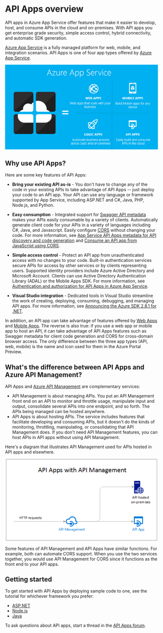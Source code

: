<properties 
	pageTitle="API Apps introduction | Azure" 
	description="Learn how Azure App Service helps you develop, host, and consume RESTful APIs." 
	services="app-service\api" 
	documentationCenter=".net" 
	authors="tdykstra" 
	manager="wpickett" 
	editor=""/>

<tags 
	ms.service="app-service-api" 
	ms.workload="web" 
	ms.tgt_pltfrm="na" 
	ms.devlang="na" 
	ms.topic="get-started-article" 
	ms.date="08/23/2016" 
	wacn.date="" 
	ms.author="rachelap"/>

# API Apps overview

API apps in Azure App Service offer features that make it easier to develop, host, and consume APIs in the cloud and on-premises. With API apps you get enterprise grade security, simple access control, hybrid connectivity, and automatic SDK generation.

[Azure App Service](/documentation/articles/app-service-value-prop-what-is/) is a fully managed platform for web, mobile, and integration scenarios. API Apps is one of four app types offered by [Azure App Service](/documentation/articles/app-service-value-prop-what-is/).

![App types in Azure App Service](./media/app-service-api-apps-why-best-platform/appservicesuite.png)

## Why use API Apps?

Here are some key features of API Apps:

- **Bring your existing API as-is** - You don't have to change any of the code in your existing APIs to take advantage of API Apps -- just deploy your code to an API app. Your API can use any language or framework supported by App Service, including ASP.NET and C#, Java, PHP, Node.js, and Python.

- **Easy consumption** - Integrated support for [Swagger API metadata](http://swagger.io/) makes your APIs easily consumable by a variety of clients.  Automatically generate client code for your APIs in a variety of languages including C#, Java, and Javascript. Easily configure [CORS](/documentation/articles/app-service-api-cors-consume-javascript/) without changing your code. For more information, see [App Service API Apps metadata for API discovery and code generation](/documentation/articles/app-service-api-metadata/) and [Consume an API app from JavaScript using CORS](/documentation/articles/app-service-api-cors-consume-javascript/). 

- **Simple access control** - Protect an API app from unauthenticated access with no changes to your code. Built-in authentication services secure APIs for access by other services or by clients representing users. Supported identity providers include Azure Active Directory and Microsoft Account. Clients can use Active Directory Authentication Library (ADAL) or the Mobile Apps SDK. For more information, see [Authentication and authorization for API Apps in Azure App Service](/documentation/articles/app-service-api-authentication/).

- **Visual Studio integration** - Dedicated tools in Visual Studio streamline the work of creating, deploying, consuming, debugging, and managing API apps. For more information, see [Announcing the Azure SDK 2.8.1 for .NET](/blog/announcing-azure-sdk-2-8-1-for-net/).

In addition, an API app can take advantage of features offered by [Web Apps](/documentation/articles/app-service-web-overview/) and [Mobile Apps](/documentation/articles/app-service-mobile-value-prop/). The reverse is also true: if you use a web app or mobile app to host an API, it can take advantage of API Apps features such as Swagger metadata for client code generation and CORS for cross-domain browser access. The only difference between the three app types (API, web, mobile) is the name and icon used for them in the Azure Portal Preview.

## What's the difference between API Apps and Azure API Management?

API Apps and [Azure API Management](/documentation/articles/api-management-key-concepts/) are complementary services:

* API Management is about managing APIs. You put an API Management front end on an API to monitor and throttle usage, manipulate input and output, consolidate several APIs into one endpoint, and so forth. The APIs being managed can be hosted anywhere.
* API Apps is about hosting APIs. The service includes features that facilitate developing and consuming APIs, but it doesn't do the kinds of monitoring, throttling, manipulating, or consolidating that API Management does. If you don't need API Management features, you can host APIs in API apps without using API Management.

Here's a diagram that illustrates API Management used for APIs hosted in API apps and elsewhere.

![Azure API Management and API Apps](./media/app-service-api-apps-why-best-platform/apia-apim.png)

Some features of API Management and API Apps have similar functions.  For example, both can automate CORS support. When you use the two services together, you would use API Management for CORS since it functions as the front end to your API apps. 

## Getting started

To get started with API Apps by deploying sample code to one, see the tutorial for whichever framework you prefer:

* [ASP.NET](/documentation/articles/app-service-api-dotnet-get-started/) 
* [Node.js](/documentation/articles/app-service-api-nodejs-api-app/) 
* [Java](/documentation/articles/app-service-api-java-api-app/) 

To ask questions about API apps, start a thread in the [API Apps forum](https://social.msdn.microsoft.com/Forums/home?forum=AzureAPIApps). 
